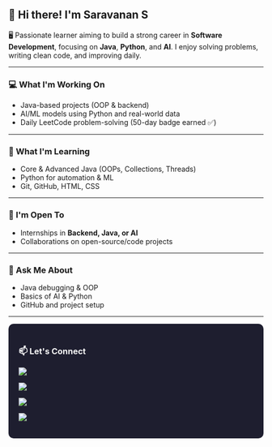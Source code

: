 ## 👋 Hi there! I'm Saravanan S

🖥️ Passionate learner aiming to build a strong career in **Software Development**, focusing on **Java**, **Python**, and **AI**. I enjoy solving problems, writing clean code, and improving daily.

---

### 💻 What I'm Working On
- Java-based projects (OOP & backend)
- AI/ML models using Python and real-world data
- Daily LeetCode problem-solving (50-day badge earned ✅)

---

### 🚀 What I'm Learning
- Core & Advanced Java (OOPs, Collections, Threads)
- Python for automation & ML
- Git, GitHub, HTML, CSS

---

### 🤝 I'm Open To
- Internships in **Backend, Java, or AI**
- Collaborations on open-source/code projects

---

### 💬 Ask Me About
- Java debugging & OOP
- Basics of AI & Python
- GitHub and project setup

---

<div style="background-color: #1e1e2f; padding: 20px; border-radius: 10px; color: #f5f5f5;">

<h3>📫 Let's Connect</h3>

<p>
  <a href="https://www.linkedin.com/in/saravanan-s-8b7021259">
    <img src="https://img.shields.io/badge/LinkedIn--Profile-0077B5?style=for-the-badge&logo=linkedin&logoColor=white" />
  </a>
</p>

<p>
  <a href="https://github.com/Saravanan10-11">
    <img src="https://img.shields.io/badge/GitHub--Saravanan10--11-181717?style=for-the-badge&logo=github&logoColor=white" />
  </a>
</p>

<p>
  <a href="https://leetcode.com/u/saravanan2003/">
    <img src="https://img.shields.io/badge/LeetCode--Profile-FFA116?style=for-the-badge&logo=leetcode&logoColor=black" />
  </a>
</p>

<p>
  <a href="https://saravanan10-11.github.io/saravanan-website/">
    <img src="https://img.shields.io/badge/Portfolio--Website-0e76a8?style=for-the-badge&logo=google-chrome&logoColor=white" />
  </a>
</p>

</div>
